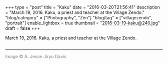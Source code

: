 +++
type = "post"
title = "Kaku"
date = "2016-03-20T21:56:41"
description = "March 19, 2016. Kaku, a priest and teacher at the Village Zendo."
"blog/category" = ["Photography", "Zen"]
"blog/tag" = ["villagezendo", "portrait"]
enable_lightbox = true
thumbnail = "2016-03-19-kaku@240.jpg"
draft = false
+++

<p>March 19, 2016. Kaku, a priest and teacher at the Village Zendo.</p>
<p><img alt="" src="2016-03-19-kaku.jpg" /></p>
<hr />
<p><span style="color: gray">Image &copy; A. Jesse Jiryu Davis</span></p>
    